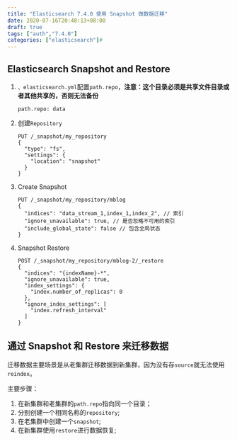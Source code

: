 ```yaml
---
title: "Elasticsearch 7.4.0 使用 Snapshot 做数据迁移"
date: 2020-07-16T20:48:13+08:00
draft: true
tags: ["auth","7.4.0"]
categories: ["elasticsearch"]#
---
```




## Elasticsearch Snapshot and Restore

1. ``、elasticsearch.yml``配置``path.repo``，**注意：这个目录必须是共享文件目录或者其他共享的，否则无法备份**

   ```
   path.repo: data
   ```

2. 创建``Repository``

   ```
   PUT /_snapshot/my_repository
   {
     "type": "fs",
     "settings": {
       "location": "snapshot"
     }
   }
   ```

3. Create Snapshot

   ```
   PUT /_snapshot/my_repository/mblog
   {
     "indices": "data_stream_1,index_1,index_2", // 索引
     "ignore_unavailable": true, // 是否忽略不可用的索引
     "include_global_state": false // 包含全局状态
   }
   ```

4. Snapshot Restore

   ```
   POST /_snapshot/my_repository/mblog-2/_restore
   {
     "indices": "{indexName}-*",
     "ignore_unavailable": true,
     "index_settings": {
       "index.number_of_replicas": 0
     },
     "ignore_index_settings": [
       "index.refresh_interval"
     ]
   }
   ```

## 通过 Snapshot 和 Restore 来迁移数据

迁移数据主要场景是从老集群迁移数据到新集群，因为没有存``source``就无法使用``reindex``。

主要步骤：

1. 在新集群和老集群的``path.repo``指向同一个目录；
2. 分别创建一个相同名称的``repository``;
3. 在老集群中创建一个``snapshot``;
4. 在新集群使用``restore``进行数据恢复;

